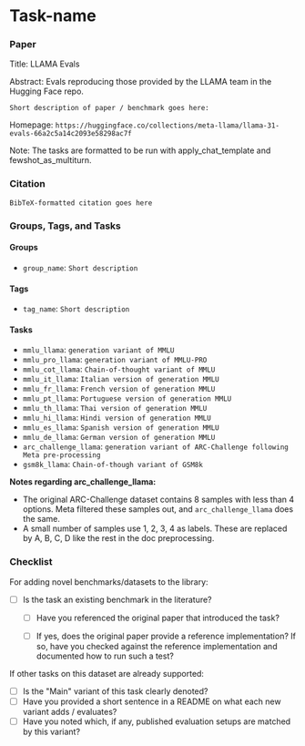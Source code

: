 # Task-name

### Paper

Title: LLAMA Evals

Abstract: Evals reproducing those provided by the LLAMA team in the Hugging Face repo.

`Short description of paper / benchmark goes here:`

Homepage: `https://huggingface.co/collections/meta-llama/llama-31-evals-66a2c5a14c2093e58298ac7f`

Note: The tasks are formatted to be run with apply_chat_template and fewshot_as_multiturn.
### Citation

```
BibTeX-formatted citation goes here
```

### Groups, Tags, and Tasks

#### Groups

* `group_name`: `Short description`

#### Tags

* `tag_name`: `Short description`

#### Tasks

* `mmlu_llama`: `generation variant of MMLU`
* `mmlu_pro_llama`: `generation variant of MMLU-PRO`
* `mmlu_cot_llama`: `Chain-of-thought variant of MMLU`
* `mmlu_it_llama`: `Italian version of generation MMLU`
* `mmlu_fr_llama`: `French version of generation MMLU`
* `mmlu_pt_llama`: `Portuguese version of generation MMLU`
* `mmlu_th_llama`: `Thai version of generation MMLU`
* `mmlu_hi_llama`: `Hindi version of generation MMLU`
* `mmlu_es_llama`: `Spanish version of generation MMLU`
* `mmlu_de_llama`: `German version of generation MMLU`
* `arc_challenge_llama`: `generation variant of ARC-Challenge following Meta pre-processing`
* `gsm8k_llama`: `Chain-of-though variant of GSM8k`


**Notes regarding arc_challenge_llama:**

- The original ARC-Challenge dataset contains 8 samples with less than 4 options. Meta filtered these samples out, and `arc_challenge_llama` does the same.
- A small number of samples use 1, 2, 3, 4 as labels. These are replaced by A, B, C, D like the rest in the doc preprocessing.

### Checklist

For adding novel benchmarks/datasets to the library:
* [ ] Is the task an existing benchmark in the literature?
  * [ ] Have you referenced the original paper that introduced the task?
  * [ ] If yes, does the original paper provide a reference implementation? If so, have you checked against the reference implementation and documented how to run such a test?


If other tasks on this dataset are already supported:
* [ ] Is the "Main" variant of this task clearly denoted?
* [ ] Have you provided a short sentence in a README on what each new variant adds / evaluates?
* [ ] Have you noted which, if any, published evaluation setups are matched by this variant?
